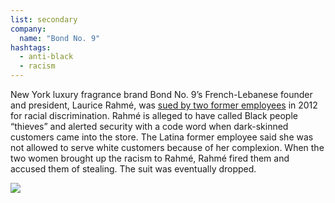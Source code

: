 ```yaml
---
list: secondary
company:
  name: "Bond No. 9"
hashtags:
  - anti-black
  - racism
---
```


New York luxury fragrance brand Bond No. 9’s French-Lebanese founder and president, Laurice Rahmé, was [sued by two former employees](
http://www.nydailynews.com/new-york/workers-bond-no-9-perfume-shop-suing-owner-laurice-rahme-3-million-race-bias-lawsuit-article-1.1135781) in 2012 for racial discrimination. Rahmé is alleged to have called Black people “thieves” and alerted security with a code word when dark-skinned customers came into the store. The Latina former employee said she was not allowed to serve white customers because of her complexion. When the two women brought up the racism to Rahmé, Rahmé fired them and accused them of stealing. The suit was eventually dropped.

![](/bond.png)
